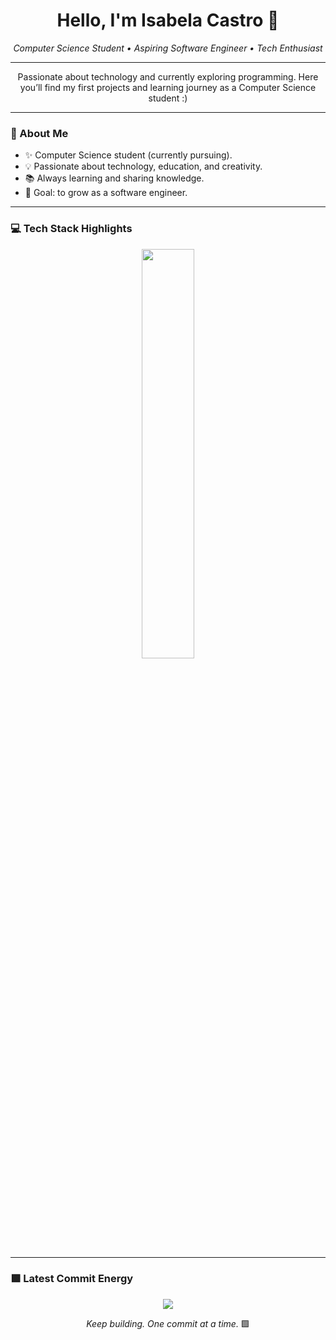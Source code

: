 
<h1 align="center">Hello, I'm Isabela Castro 👋</h1>

<p align="center">
  <em>Computer Science Student • Aspiring Software Engineer • Tech Enthusiast</em>
</p>

---

<p align="center">
  Passionate about technology and currently exploring programming.  
  Here you’ll find my first projects and learning journey as a Computer Science student :)
</p>

---

### 🧠 About Me
- ✨ Computer Science student (currently pursuing).  
- 💡 Passionate about technology, education, and creativity.  
- 📚 Always learning and sharing knowledge.  
- 🎯 Goal: to grow as a software engineer.

---

### 💻 Tech Stack Highlights

<p align="center">
  <img width="41%" src="https://github-readme-stats.vercel.app/api/top-langs/?username=IsabeladpCastro&layout=compact&hide_border=true&title_color=00ff99&text_color=ffffff&bg_color=0d1117" />
</p>

---

### 🟩 Latest Commit Energy

<p align="center">
  <img src="https://github-readme-stats.vercel.app/api?username=IsabeladpCastro&show_icons=true&theme=github_dark&hide_border=true&title_color=00ff99&icon_color=00ff99&text_color=ffffff" />
</p>

<p align="center">
  <em>Keep building. One commit at a time.</em> 🟩
</p>
